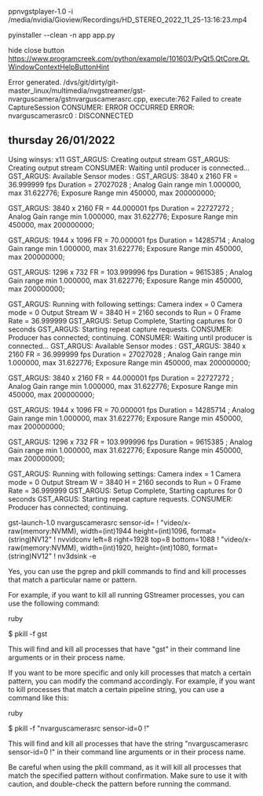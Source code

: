 ppnvgstplayer-1.0 -i /media/nvidia/Gioview/Recordings/HD_STEREO_2022_11_25-13:16:23.mp4

pyinstaller --clean -n app app.py


hide close button
https://www.programcreek.com/python/example/101603/PyQt5.QtCore.Qt.WindowContextHelpButtonHint




Error generated. /dvs/git/dirty/git-master_linux/multimedia/nvgstreamer/gst-nvarguscamera/gstnvarguscamerasrc.cpp, execute:762 Failed to create CaptureSession
CONSUMER: ERROR OCCURRED
ERROR: nvarguscamerasrc0 : DISCONNECTED




thursday 26/01/2022
--------------------------


Using winsys: x11 
GST_ARGUS: Creating output stream
GST_ARGUS: Creating output stream
CONSUMER: Waiting until producer is connected...
GST_ARGUS: Available Sensor modes :
GST_ARGUS: 3840 x 2160 FR = 36.999999 fps Duration = 27027028 ; Analog Gain range min 1.000000, max 31.622776; Exposure Range min 450000, max 200000000;

GST_ARGUS: 3840 x 2160 FR = 44.000001 fps Duration = 22727272 ; Analog Gain range min 1.000000, max 31.622776; Exposure Range min 450000, max 200000000;

GST_ARGUS: 1944 x 1096 FR = 70.000001 fps Duration = 14285714 ; Analog Gain range min 1.000000, max 31.622776; Exposure Range min 450000, max 200000000;

GST_ARGUS: 1296 x 732 FR = 103.999996 fps Duration = 9615385 ; Analog Gain range min 1.000000, max 31.622776; Exposure Range min 450000, max 200000000;

GST_ARGUS: Running with following settings:
   Camera index = 0 
   Camera mode  = 0 
   Output Stream W = 3840 H = 2160 
   seconds to Run    = 0 
   Frame Rate = 36.999999 
GST_ARGUS: Setup Complete, Starting captures for 0 seconds
GST_ARGUS: Starting repeat capture requests.
CONSUMER: Producer has connected; continuing.
CONSUMER: Waiting until producer is connected...
GST_ARGUS: Available Sensor modes :
GST_ARGUS: 3840 x 2160 FR = 36.999999 fps Duration = 27027028 ; Analog Gain range min 1.000000, max 31.622776; Exposure Range min 450000, max 200000000;

GST_ARGUS: 3840 x 2160 FR = 44.000001 fps Duration = 22727272 ; Analog Gain range min 1.000000, max 31.622776; Exposure Range min 450000, max 200000000;

GST_ARGUS: 1944 x 1096 FR = 70.000001 fps Duration = 14285714 ; Analog Gain range min 1.000000, max 31.622776; Exposure Range min 450000, max 200000000;

GST_ARGUS: 1296 x 732 FR = 103.999996 fps Duration = 9615385 ; Analog Gain range min 1.000000, max 31.622776; Exposure Range min 450000, max 200000000;

GST_ARGUS: Running with following settings:
   Camera index = 1 
   Camera mode  = 0 
   Output Stream W = 3840 H = 2160 
   seconds to Run    = 0 
   Frame Rate = 36.999999 
GST_ARGUS: Setup Complete, Starting captures for 0 seconds
GST_ARGUS: Starting repeat capture requests.
CONSUMER: Producer has connected; continuing.


gst-launch-1.0 nvarguscamerasrc sensor-id=<n> ! "video/x-raw(memory:NVMM), width=(int)1944 height=(int)1096, format=(string)NV12" ! nvvidconv left=8 right=1928 top=8 bottom=1088 ! "video/x-raw(memory:NVMM), width=(int)1920, height=(int)1080, format=(string)NV12" ! nv3dsink -e




Yes, you can use the pgrep and pkill commands to find and kill processes that match a particular name or pattern.

For example, if you want to kill all running GStreamer processes, you can use the following command:

ruby

$ pkill -f gst

This will find and kill all processes that have "gst" in their command line arguments or in their process name.

If you want to be more specific and only kill processes that match a certain pattern, you can modify the command accordingly. For example, if you want to kill processes that match a certain pipeline string, you can use a command like this:

ruby

$ pkill -f "nvarguscamerasrc sensor-id=0 !"

This will find and kill all processes that have the string "nvarguscamerasrc sensor-id=0 !" in their command line arguments or in their process name.

Be careful when using the pkill command, as it will kill all processes that match the specified pattern without confirmation. Make sure to use it with caution, and double-check the pattern before running the command.